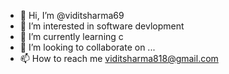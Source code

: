 - 👋 Hi, I’m @viditsharma69
- 👀 I’m interested in software devlopment
- 🌱 I’m currently learning c
- 💞️ I’m looking to collaborate on ...
- 📫 How to reach me viditsharma818@gmail.com

<!---
viditsharma69/viditsharma69 is a ✨ special ✨ repository because its `README.md` (this file) appears on your GitHub profile.
You can click the Preview link to take a look at your changes.
--->
